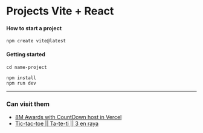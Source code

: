# Projects Vite + React
#### How to start a project 
```
npm create vite@latest
```
#### Getting started 
```
cd name-project

npm install
npm run dev
```
---

### Can visit them

- [8M Awards with CountDown host in Vercel](https://premioscleopatra.vercel.app/)
- [Tic-tac-toe || Ta-te-ti || 3 en raya]()